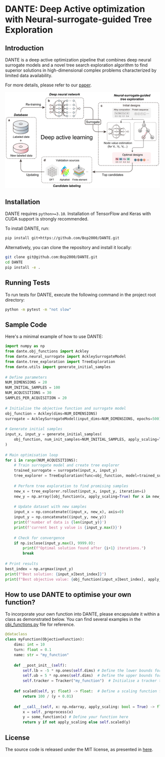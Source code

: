 # DANTE: Deep Active optimization with Neural-surrogate-guided Tree Exploration

## Introduction

DANTE is a deep active optimization pipeline that combines deep neural surrogate models and a novel tree search exploration algorithm to find superior solutions in high-dimensional complex problems characterized by limited data availability. 

For more details, please refer to our [paper](https://arxiv.org/abs/2404.04062).

<p align="center">
  <img src="assets/dante_flowchart.png" alt="DANTE Flowchart" width="600">
</p>

## Installation

DANTE requires `python>=3.10`. Installation of TensorFlow and Keras with CUDA support is strongly recommended.

To install DANTE, run:

```bash
pip install git+https://github.com/Bop2000/DANTE.git
```

Alternatively, you can clone the repository and install it locally:

```bash
git clone git@github.com:Bop2000/DANTE.git
cd DANTE
pip install -e .
```

## Running Tests

To run tests for DANTE, execute the following command in the project root directory:

```bash
python -m pytest -m "not slow"
```

## Sample Code

Here's a minimal example of how to use DANTE:

```python
import numpy as np
from dante.obj_functions import Ackley
from dante.neural_surrogate import AckleySurrogateModel
from dante.tree_exploration import TreeExploration
from dante.utils import generate_initial_samples

# Define parameters
NUM_DIMENSIONS = 20
NUM_INITIAL_SAMPLES = 100
NUM_ACQUISITIONS = 30
SAMPLES_PER_ACQUISITION = 20

# Initialise the objective function and surrogate model
obj_function = Ackley(dims=NUM_DIMENSIONS)
surrogate = AckleySurrogateModel(input_dims=NUM_DIMENSIONS, epochs=500)

# Generate initial samples
input_x, input_y = generate_initial_samples(
    obj_function, num_init_samples=NUM_INITIAL_SAMPLES, apply_scaling=True
)

# Main optimisation loop
for i in range(NUM_ACQUISITIONS):
    # Train surrogate model and create tree explorer
    trained_surrogate = surrogate(input_x, input_y)
    tree_explorer = TreeExploration(func=obj_function, model=trained_surrogate, num_samples_per_acquisition=SAMPLES_PER_ACQUISITION)
    
    # Perform tree exploration to find promising samples
    new_x = tree_explorer.rollout(input_x, input_y, iteration=i)
    new_y = np.array([obj_function(x, apply_scaling=True) for x in new_x])
    
    # Update dataset with new samples
    input_x = np.concatenate((input_x, new_x), axis=0)
    input_y = np.concatenate((input_y, new_y))
    print(f'number of data is {len(input_y)}')
    print(f'current best y value is {input_y.max()}')
    
    # Check for convergence
    if np.isclose(input_y.max(), 9999.0):
        print(f"Optimal solution found after {i+1} iterations.")
        break

# Print results
best_index = np.argmax(input_y)
print(f"Best solution: {input_x[best_index]}")
print(f"Best objective value: {obj_function(input_x[best_index], apply_scaling=False)}")
```

## How to use DANTE to optimise your own function?

To incorporate your own function into DANTE, please encapsulate it within a class as demonstrated below. You can find several examples in the [obj_functions.py](dante/obj_functions.py) file for reference.

```python
@dataclass
class myFunction(ObjectiveFunction):
    dims: int = 10
    turn: float = 0.1
    name: str = "my_function"

    def __post_init__(self):
        self.lb = -5 * np.ones(self.dims) # Define the lower bounds for each dimension of the problem
        self.ub = 5 * np.ones(self.dims)  # Define the upper bounds for each dimension of the problem
        self.tracker = Tracker("my_function")  # Initialise a tracker to monitor the function's performance

    def scaled(self, y: float) -> float:  # Define a scaling function for better surrogate training
        return 100 / (y + 0.01)

    def __call__(self, x: np.ndarray, apply_scaling: bool = True) -> float:
        x = self._preprocess(x)
        y = some_function(x) # Define your function here
        return y if not apply_scaling else self.scaled(y)
```

## License

The source code is released under the MIT license, as presented in [here](LICENSE).
